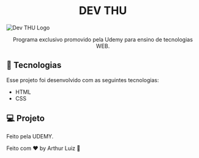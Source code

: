 # <h1 align="center"> DEV THU </h1>

<img src="/imagens/devthu.png" alt="Dev THU Logo">

<p align="center">
  Programa exclusivo promovido pela Udemy para ensino de tecnologias WEB.
</p>

## 🚀 Tecnologias

Esse projeto foi desenvolvido com as seguintes tecnologias:

- HTML
- CSS

## 💻 Projeto

Feito pela UDEMY.

Feito com ♥ by Arthur Luiz :wave:
